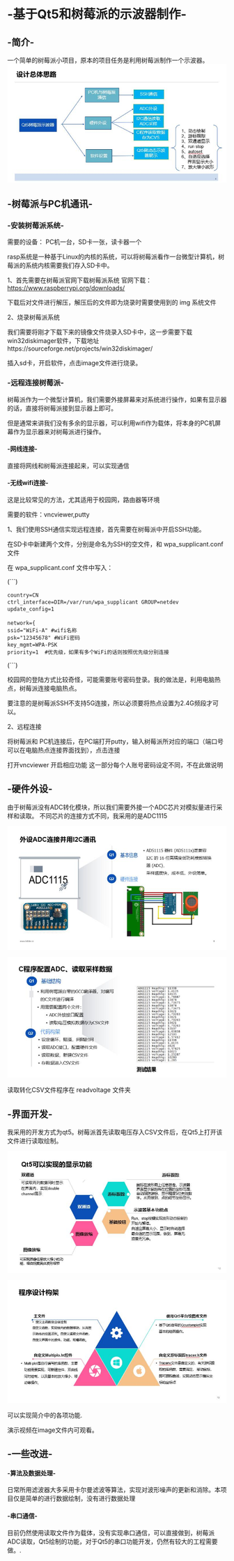 # -基于Qt5和树莓派的示波器制作-
## -简介-
一个简单的树莓派小项目，原本的项目任务是利用树莓派制作一个示波器。
![image](https://github.com/Gienne-608/-Qt5-/blob/main/image/1.jpg)
## -树莓派与PC机通讯-
### -安装树莓派系统-
需要的设备： PC机一台，SD卡一张，读卡器一个

rasp系统是一种基于Linux的内核的系统，可以将树莓派看作一台微型计算机，树莓派的系统内核需要我们存入SD卡中。

1、首先需要在树莓派官网下载树莓派系统 官网下载：https://www.raspberrypi.org/downloads/

下载后对文件进行解压，解压后的文件即为烧录时需要使用到的 img 系统文件

2、烧录树莓派系统

我们需要将刚才下载下来的镜像文件烧录入SD卡中，这一步需要下载win32diskimager软件，下载地址https://sourceforge.net/projects/win32diskimager/

插入sd卡，开启软件，点击image文件进行烧录。

### -远程连接树莓派-
树莓派作为一个微型计算机，我们需要外接屏幕来对系统进行操作，如果有显示器的话，直接将树莓派接到显示器上即可。

但是通常来讲我们没有多余的显示器，可以利用wifi作为载体，将本身的PC机屏幕作为显示器来对树莓派进行操作。

#### -网线连接-

直接将网线和树莓派连接起来，可以实现通信

#### -无线wifi连接-

这是比较常见的方法，尤其适用于校园网，路由器等环境

需要的软件：vncviewer,putty

1、我们使用SSH通信实现远程连接，首先需要在树莓派中开启SSH功能。

在SD卡中新建两个文件，分别是命名为SSH的空文件，和 wpa_supplicant.conf 文件

在 wpa_supplicant.conf 文件中写入：

(```)

    country=CN
    ctrl_interface=DIR=/var/run/wpa_supplicant GROUP=netdev
    update_config=1
 
    network={
    ssid="WiFi-A" #wifi名称
    psk="12345678" #WiFi密码
    key_mgmt=WPA-PSK
    priority=1  #优先级，如果有多个WiFi的话则按照优先级分别连接
    
(```)

校园网的登陆方式比较奇怪，可能需要账号密码登录。我的做法是，利用电脑热点，树莓派连接电脑热点。

要注意的是树莓派SSH不支持5G连接，所以必须要将热点设置为2.4G频段才可以。

2、远程连接

将树莓派和 PC机连接后，在PC端打开putty，输入树莓派所对应的端口（端口号可以在电脑热点连接界面找到），点击连接

打开vncviewer 开启相应功能 这一部分每个人账号密码设定不同，不在此做说明
## -硬件外设-

由于树莓派没有ADC转化模块，所以我们需要外接一个ADC芯片对模拟量进行采样和读取。 不同芯片的连接方式不同，我采用的是ADC1115

![image](https://github.com/Gienne-608/-Qt5-/blob/main/image/2.jpg)

![image](https://github.com/Gienne-608/-Qt5-/blob/main/image/3.jpg)

读取转化CSV文件程序在 readvoltage 文件夹

## -界面开发-

我采用的开发方式为qt5。树莓派首先读取电压存入CSV文件后，在Qt5上打开该文件进行读取绘制。

![image](https://github.com/Gienne-608/-Qt5-/blob/main/image/4.jpg)

![image](https://github.com/Gienne-608/-Qt5-/blob/main/image/5.jpg)


可以实现简介中的各项功能.

演示视频在image文件内可观看。

## -一些改进-

#### -算法及数据处理-

日常所用滤波器大多采用卡尔曼滤波等算法，实现对波形噪声的更新和消除。本项目仅是简单的进行数据绘制，没有进行数据处理

#### -串口通信-

目前仍然使用读取文件作为载体，没有实现串口通信，可以直接做到，树莓派ADC读取，Qt5绘制的功能，对于Qt5的串口功能开发，仍然有较大的工程需要做。.










